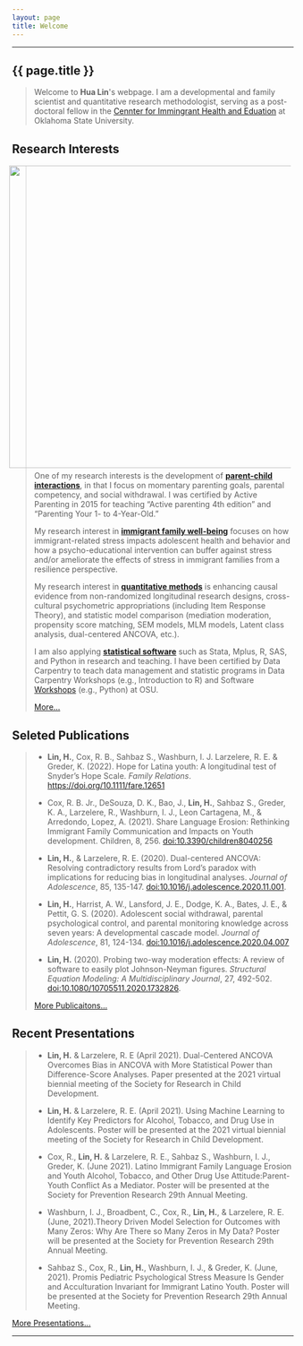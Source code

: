 ```yaml
---
layout: page
title: Welcome
---
```


***********

<h2>{{ page.title }}</h2>

> Welcome to **Hua Lin**'s webpage. I am a developmental and family scientist and quantitative research methodologist, serving as a post-doctoral fellow in the [Cennter for Immingrant Health and Eduation](https://education.okstate.edu/research/centers/center-immigrant-health-education/) at Oklahoma State University. 

## Research Interests

<a href="/home/"><img style="float: right; width: 540px; margin: 0px 5px 5px" src="images/Family3-1.jpg"></a>

> One of my research interests is the development of [**parent-child interactions**](/research/#the-development-of-parent-child-interactions), in that I focus on momentary parenting goals, parental competency, and social withdrawal. I was certified by Active Parenting in 2015 for teaching “Active parenting 4th edition” and “Parenting Your 1- to 4-Year-Old.”
>
> My research interest in [**immigrant family well-being**](/research/#resilience-in-immigrant-families) focuses on how immigrant-related stress impacts adolescent health and behavior and how a psycho-educational intervention can buffer against stress and/or ameliorate the effects of stress in immigrant families from a resilience perspective.
>
> My research interest in [**quantitative methods**](/research/#making-causal-inference-in-longitudinal-analyses) is enhancing causal evidence from non-randomized longitudinal research designs, cross-cultural psychometric appropriations (including Item Response Theory), and statistic model comparison (mediation moderation, propensity score matching, SEM models, MLM models, Latent class analysis, dual-centered ANCOVA, etc.). 
>
> I am also applying [**statistical software**](/research/#data-visualization) such as Stata, Mplus, R, SAS, and Python in research and teaching. I have been certified by Data Carpentry to teach data management and statistic programs in Data Carpentry Workshops (e.g., Introduction to R) and Software [Workshops](/workshops) (e.g., Python) at OSU.
>
> [More...](/research)

## Seleted Publications
>
> - **Lin, H.**, Cox, R. B., Sahbaz S., Washburn, I. J. Larzelere, R. E. & Greder, K. (2022). Hope for Latina youth: A longitudinal test of Snyder’s Hope Scale. *Family Relations*. https://doi.org/10.1111/fare.12651
> 
> - Cox, R. B. Jr., DeSouza, D. K., Bao, J., **Lin, H.**, Sahbaz S., Greder, K. A., Larzelere, R., Washburn, I. J., Leon Cartagena, M., & Arredondo, Lopez, A. (2021). Share Language Erosion: Rethinking Immigrant Family Communication and Impacts on Youth development. Children, 8, 256. [doi:10.3390/children8040256](https://www.mdpi.com/2227-9067/8/4/256)
> 
> - **Lin, H.**, & Larzelere, R. E. (2020). Dual-centered ANCOVA: Resolving contradictory results from Lord’s paradox with implications for reducing bias in longitudinal analyses. *Journal of Adolescence*, 85, 135-147. [doi:10.1016/j.adolescence.2020.11.001](https://doi.org/10.1016/j.adolescence.2020.11.001).
>
> - **Lin, H.**, Harrist, A. W., Lansford, J. E., Dodge, K. A., Bates, J. E., & Pettit, G. S. (2020). Adolescent social withdrawal, parental psychological control, and parental monitoring knowledge across seven years: A developmental cascade model. *Journal of Adolescence*, 81, 124-134. [doi:10.1016/j.adolescence.2020.04.007](http:/doi.org/10.1016/j.adolescence.2020.04.007)
>
> - **Lin, H.** (2020). Probing two-way moderation effects: A review of software to easily plot Johnson-Neyman figures. *Structural Equation Modeling: A Multidisciplinary Journal*, 27, 492-502. [doi:10.1080/10705511.2020.1732826](http://doi.org/10.1080/10705511.2020.1732826).
>
> [More Publicaitons...](/publications)

## Recent Presentations
>
> - **Lin, H.** & Larzelere, R. E (April 2021). Dual-Centered ANCOVA Overcomes Bias in ANCOVA with More Statistical Power than Difference-Score Analyses. Paper presented at the 2021 virtual biennial meeting of the Society for Research in Child Development.
>
> - **Lin, H.** & Larzelere, R. E. (April 2021). Using Machine Learning to Identify Key Predictors for Alcohol, Tobacco, and Drug Use in Adolescents. Poster will be presented at the 2021 virtual biennial meeting of the Society for Research in Child Development.
>
> - Cox, R., **Lin, H.** & Larzelere, R. E., Sahbaz S., Washburn, I. J., Greder, K. (June 2021). Latino Immigrant Family Language Erosion and Youth Alcohol, Tobacco, and Other Drug Use Attitude:Parent-Youth Conflict As a Mediator. Poster will be presented at the Society for Prevention Research 29th Annual Meeting.
>
> - Washburn, I. J., Broadbent, C., Cox, R., **Lin, H.**, & Larzelere, R. E. (June, 2021).Theory Driven Model Selection for Outcomes with Many Zeros: Why Are There so Many Zeros in My Data? Poster will be presented at the Society for Prevention Research 29th Annual Meeting.
>
> - Sahbaz S., Cox, R., **Lin, H.**, Washburn, I. J., & Greder, K. (June, 2021). Promis Pediatric Psychological Stress Measure Is Gender and Acculturation Invariant for Immigrant Latino Youth. Poster will be presented at the Society for Prevention Research 29th Annual Meeting.
>
[More Presentations...](/publications/#referred-conference-presentations)
>
***********************
